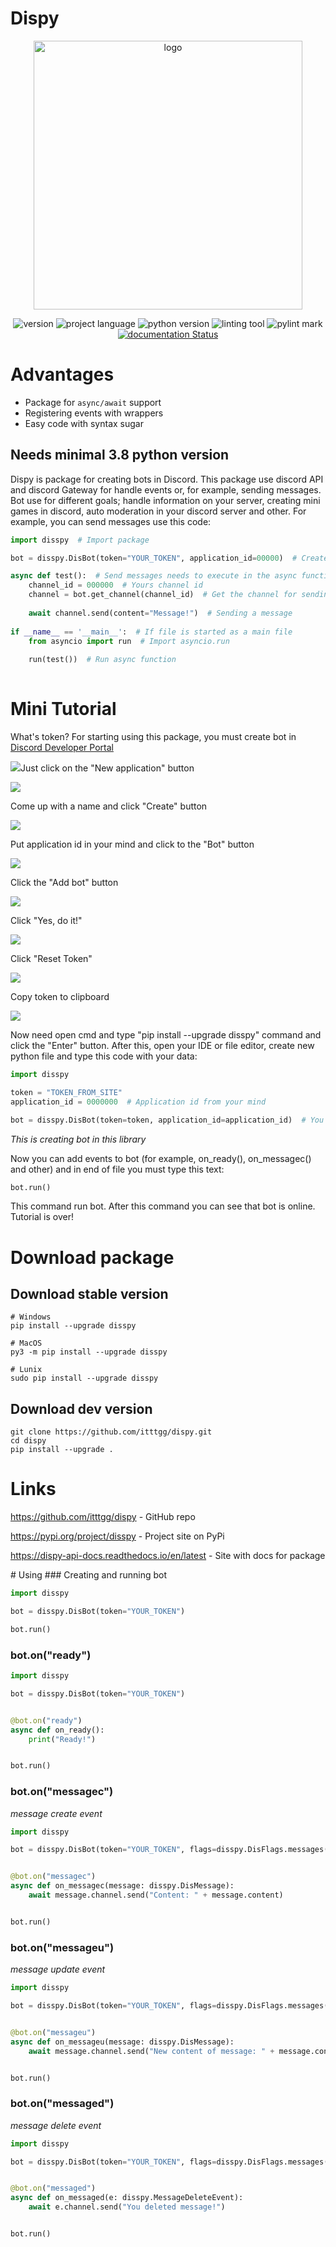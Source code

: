 # Dispy
<p align=center><img src="imgs/logo.png" width="430" alt="logo" style="text-align: center"/></p>

<p align=center>
    <img src="https://img.shields.io/badge/pypi-0.5.3-blueviolet?style=flat" alt="version"/>
    <img src="https://img.shields.io/badge/lang-python-blueviolet?style=flat" alt="project language"/>
    <img src="https://img.shields.io/badge/python_version-3.8 and higher-blueviolet?style=flat" alt="python version"/>
    <img src="https://img.shields.io/badge/linting_tool-pylint-blueviolet?style=flat" alt="linting tool"/>
    <img src="https://img.shields.io/badge/pylink_mark_(3.8)-8.33/10-blueviolet?style=flat" alt="pylint mark"/>
    <a href='https://dispy-api-docs.readthedocs.io/en/latest/?badge=latest'>
        <img src='https://readthedocs.org/projects/dispy-api-docs/badge/?version=latest' alt='documentation Status' />
    </a>
</p>

# Advantages
- Package for ``async/await`` support
- Registering events with wrappers
- Easy code with syntax sugar

## Needs minimal 3.8 python version
Dispy is package for creating bots in Discord. This package use discord API and discord Gateway
for handle events or, for example, sending messages. Bot use for different goals; handle information
on your server, creating mini games in discord, auto moderation in your discord server and other.
For example, you can send messages use this code:
```python
import disspy  # Import package

bot = disspy.DisBot(token="YOUR_TOKEN", application_id=00000)  # Create a bot

async def test():  # Send messages needs to execute in the async function
    channel_id = 000000  # Yours channel id
    channel = bot.get_channel(channel_id)  # Get the channel for sending to this channel a message
    
    await channel.send(content="Message!")  # Sending a message
    
if __name__ == '__main__':  # If file is started as a main file
    from asyncio import run  # Import asyncio.run
    
    run(test())  # Run async function
    
```
# Mini Tutorial
<p>What's token? For starting using this package, you must create bot in
<a href="https://discord.com/developers/applications">Discord Developer Portal</a></p>
<p><img src="imgs/1.png"/>Just click on the "New application" button</p>
<p><img src="imgs/2.png"/></p><p>Come up with a name and click "Create" button</p>
<p><img src="imgs/3.png"/></p><p>Put application id in your mind and click to the "Bot" button</p>
<p><img src="imgs/4.png"/></p><p>Click the "Add bot" button</p>
<p><img src="imgs/5.png"/></p><p>Click "Yes, do it!"</p>
<p><img src="imgs/6.png"/></p><p>Click "Reset Token"</p>
<p><img src="imgs/7.png"/></p><p>Copy token to clipboard</p>
<p><img src="imgs/8.png"/></p>

Now need open cmd and type "pip install --upgrade disspy" command and click the "Enter" button.
After this, open your IDE or file editor, create new python file and type this code with your data:
```python
import disspy

token = "TOKEN_FROM_SITE"
application_id = 0000000  # Application id from your mind

bot = disspy.DisBot(token=token, application_id=application_id)  # You created bot!
```
*This is creating bot in this library*

Now you can add events to bot (for example, on_ready(), on_messagec() and other) and in end of file you must type this text:
```python
bot.run()
```
This command run bot. After this command you can see that bot is online. Tutorial is over!

# Download package
## Download stable version
```
# Windows
pip install --upgrade disspy

# MacOS
py3 -m pip install --upgrade disspy

# Lunix
sudo pip install --upgrade disspy
```

## Download dev version
```
git clone https://github.com/itttgg/dispy.git
cd dispy
pip install --upgrade .
```

# Links
<p><a href="https://github.com/itttgg/dispy">https://github.com/itttgg/dispy</a> - GitHub repo</p>
<p><a href="https://pypi.org/project/disspy">https://pypi.org/project/disspy</a> - Project site on PyPi</p>
<p><a href="https://dispy-api-docs.readthedocs.io/en/latest">https://dispy-api-docs.readthedocs.io/en/latest</a> - Site with docs for package</p>
# Using
### Creating and running bot

```python
import disspy

bot = disspy.DisBot(token="YOUR_TOKEN")

bot.run()
```

### bot.on("ready")

```python
import disspy

bot = disspy.DisBot(token="YOUR_TOKEN")


@bot.on("ready")
async def on_ready():
    print("Ready!")


bot.run()
```

### bot.on("messagec")
*message create event*

```python
import disspy

bot = disspy.DisBot(token="YOUR_TOKEN", flags=disspy.DisFlags.messages())


@bot.on("messagec")
async def on_messagec(message: disspy.DisMessage):
    await message.channel.send("Content: " + message.content)


bot.run()
```

### bot.on("messageu")
*message update event*

```python
import disspy

bot = disspy.DisBot(token="YOUR_TOKEN", flags=disspy.DisFlags.messages())


@bot.on("messageu")
async def on_messageu(message: disspy.DisMessage):
    await message.channel.send("New content of message: " + message.content)


bot.run()
```

### bot.on("messaged")
*message delete event*

```python
import disspy

bot = disspy.DisBot(token="YOUR_TOKEN", flags=disspy.DisFlags.messages())


@bot.on("messaged")
async def on_messaged(e: disspy.MessageDeleteEvent):
    await e.channel.send("You deleted message!")


bot.run()
```
